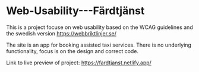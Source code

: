 
# Web-Usability---Färdtjänst

This is a project focuse on web usability based on the WCAG guidelines and the swedish version https://webbriktlinjer.se/

The site is an app for booking assisted taxi services. There is no underlying functionality, focus is on the design and correct code.

Link to live preview of project: https://fardtjanst.netlify.app/

